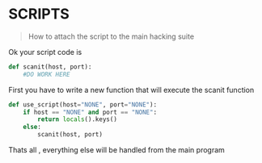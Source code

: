 SCRIPTS
=======


>How to attach the script to the main hacking suite

Ok your script code is

```python
def scanit(host, port):
    #DO WORK HERE
```

First you have to write a new function
that will execute the scanit function

```python
def use_script(host="NONE", port="NONE"):
    if host == "NONE" and port == "NONE":
        return locals().keys()
    else:
        scanit(host, port)
```

Thats all , everything else will be 
handled from the main program
